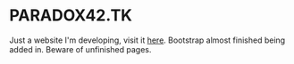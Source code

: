 # PARADOX42.TK

Just a website I'm developing, visit it [here](https://paradox42.tk). Bootstrap almost finished being added in. Beware of unfinished pages.
